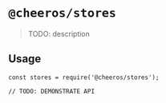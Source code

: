 # `@cheeros/stores`

> TODO: description

## Usage

```
const stores = require('@cheeros/stores');

// TODO: DEMONSTRATE API
```
